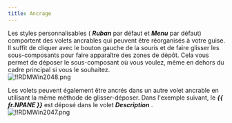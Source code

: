 ```yaml
---
title: Ancrage
---
```

Les styles personnalisables ( ***Ruban*** par défaut et ***Menu*** par défaut) comportent des volets ancrables qui peuvent être réorganisés à votre guise. Il suffit de cliquer avec le bouton gauche de la souris et de faire glisser les sous-composants pour faire apparaître des zones de dépôt. Cela vous permet de déposer le sous-composant où vous voulez, même en dehors du cadre principal si vous le souhaitez.  
![!!RDMWin2048.png](/img/fr/rdm/windows/RDMWin2048.png) 

Les volets peuvent également être ancrés dans un autre volet ancrable en utilisant la même méthode de glisser-déposer. Dans l'exemple suivant, le ***{{ fr.NPANE }}*** est déposé dans le volet ***Description*** .  
![!!RDMWin2047.png](/img/fr/rdm/windows/RDMWin2047.png) 


